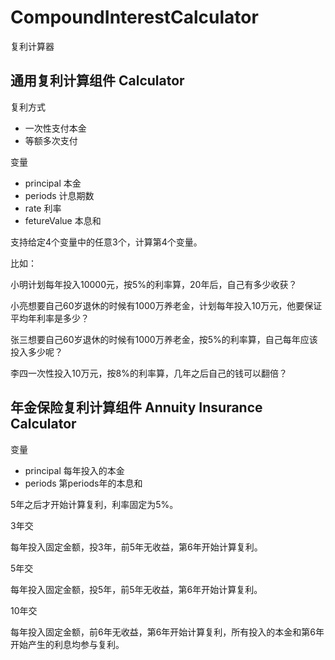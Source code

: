 # CompoundInterestCalculator

复利计算器

## 通用复利计算组件 Calculator

复利方式

- 一次性支付本金
- 等额多次支付

变量

- principal 本金
- periods 计息期数
- rate 利率
- fetureValue 本息和

支持给定4个变量中的任意3个，计算第4个变量。

比如：

小明计划每年投入10000元，按5%的利率算，20年后，自己有多少收获？

小亮想要自己60岁退休的时候有1000万养老金，计划每年投入10万元，他要保证平均年利率是多少？

张三想要自己60岁退休的时候有1000万养老金，按5%的利率算，自己每年应该投入多少呢？

李四一次性投入10万元，按8%的利率算，几年之后自己的钱可以翻倍？

## 年金保险复利计算组件 Annuity Insurance Calculator

变量

- principal 每年投入的本金
- periods 第periods年的本息和

5年之后才开始计算复利，利率固定为5%。

3年交

每年投入固定金额，投3年，前5年无收益，第6年开始计算复利。

5年交

每年投入固定金额，投5年，前5年无收益，第6年开始计算复利。

10年交

每年投入固定金额，前6年无收益，第6年开始计算复利，所有投入的本金和第6年开始产生的利息均参与复利。
